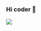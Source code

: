 ### Hi coder 👋

![](https://github-readme-stats.vercel.app/api?username=aCodeMechanic&count_private=true&show_icons=true&theme=radical)


